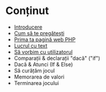 # Conținut

* [Introducere](/ro/README.md)
* [Cum să te pregătești](/ro/getting-setup.md)
* [Prima ta pagină web PHP](/ro/your-first-php-webpage.md)
* [Lucrul cu text](/ro/working-with-text.md)
* [Să vorbim cu utilizatorul](/ro/talking-to-the-user.md)
* Comparații & declarații "dacă" \("if"\)
* Dacă & Atunci \(If & Else\)
* Să curățăm jocul
* Memorarea de valori
* Terminarea jocului



